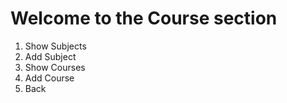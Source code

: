 # Welcome to the Course section

1. Show Subjects
2. Add Subject
3. Show Courses
4. Add Course
5. Back
